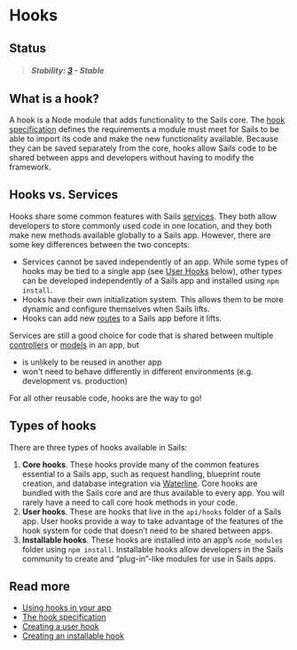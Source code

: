 # Hooks

## Status

> ##### Stability: [3](http://nodejs.org/api/documentation.html#documentation_stability_index) - Stable

## What is a hook?

A hook is a Node module that adds functionality to the Sails core.  The [hook specification](#/documentation/concepts/extending-sails/Hooks/hookspec) defines the requirements a module must meet for Sails to be able to import its code and make the new functionality available.  Because they can be saved separately from the core, hooks allow Sails code to be shared between apps and developers without having to modify the framework.

## Hooks vs. Services

Hooks share some common features with Sails [services](#/documentation/concepts/Services).  They both allow developers to store commonly used code in one location, and they both make new methods available globally to a Sails app.  However, there are some key differences between the two concepts:

* Services cannot be saved independently of an app.  While some types of hooks may be tied to a single app (see [User Hooks](#user-hooks) below), other types can be developed independently of a Sails app and installed using `npm install`.
* Hooks have their own initialization system.  This allows them to be more dynamic and configure themselves when Sails lifts.
* Hooks can add new [routes](#/documentation/concepts/Routes) to a Sails app before it lifts.

Services are still a good choice for code that is shared between multiple [controllers](#/documentation/concepts/Controllers) or [models](http://sailsjs.org/#/documentation/concepts/ORM) in an app, but
* is unlikely to be reused in another app 
* won't need to behave differently in different environments (e.g. development vs. production)

For all other reusable code, hooks are the way to go!

## Types of hooks

There are three types of hooks available in Sails:

1. **Core hooks**.  These hooks provide many of the common features essential to a Sails app, such as request handling, blueprint route creation, and database integration via [Waterline](http://sailsjs.org/#/documentation/concepts/ORM).  Core hooks are bundled with the Sails core and are thus available to every app.  You will rarely have a need to call core hook methods in your code.
2. **User hooks**.  These are hooks that live in the `api/hooks` folder of a Sails app.  User hooks provide a way to take advantage of the features of the hook system for code that doesn&rsquo;t need to be shared between apps.
3. **Installable hooks**.  These hooks are installed into an app&rsquo;s `node_modules` folder using `npm install`.  Installable hooks allow developers in the Sails community to create and  &ldquo;plug-in&rdquo;-like modules for use in Sails apps.

## Read more
* [Using hooks in your app](#/documentation/concepts/extending-sails/Hooks/usinghooks.html)
* [The hook specification](#/documentation/concepts/extending-sails/Hooks/hookspec)
* [Creating a user hook](#/documentation/concepts/extending-sails/Hooks/userhooks.html)
* [Creating an installable hook](#/documentation/concepts/extending-sails/Hooks/installablehooks.html)


<docmeta name="uniqueID" value="Hooks74998">
<docmeta name="displayName" value="Hooks">
<docmeta name="stabilityIndex" value="2">
